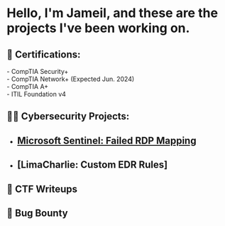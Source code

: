 <h1>Hello, I'm Jameil, and these are the projects I've been working on. <br/> </h1>

  
<h2>📃 Certifications:</h2>
 - CompTIA Security+ <br>
 - CompTIA Network+ (Expected Jun. 2024)<br>
 - CompTIA A+ <br>
 - ITIL Foundation v4
  
  
<h2>👨‍💻 Cybersecurity Projects:</h2>
  
- ## [Microsoft Sentinel: Failed RDP Mapping](https://github.com/jgib1/Sentinel-Lab)
- ## [LimaCharlie: Custom EDR Rules]

<h2>🚩 CTF Writeups</h2>

<h2>🐞 Bug Bounty</h2>


